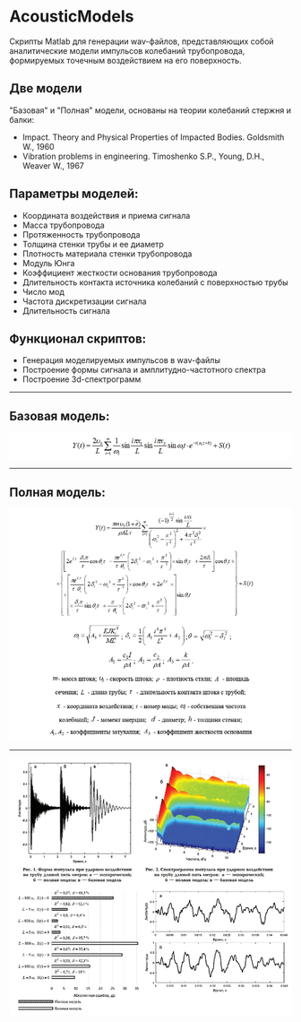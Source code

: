 # AcousticModels

Скрипты Matlab для генерации wav-файлов, представляющих собой аналитические модели импульсов колебаний трубопровода, формируемых точечным воздействием на его поверхность.

## Две модели

"Базовая" и "Полная" модели, основаны на теории колебаний стержня и балки:

+ Impact. Theory and Physical Properties of Impacted Bodies. Goldsmith W., 1960
+ Vibration problems in engineering. Timoshenko S.P., Young, D.H., Weaver W., 1967

## Параметры моделей:
- Координата воздействия и приема сигнала
- Масса трубопровода
- Протяженность трубопровода
- Толщина стенки трубы и ее диаметр
- Плотность материала стенки трубопровода
- Модуль Юнга
- Коэффициент жесткости основания трубопровода
- Длительность контакта источника колебаний с поверхностью трубы
- Число мод
- Частота дискретизации сигнала
- Длительность сигнала

## Функционал скриптов:
- Генерация моделируемых импульсов в wav-файлы 
- Построение формы сигнала и амплитудно-частотного спектра
- Построение 3d-спектрограмм

* * *

## Базовая модель:
![base_model](img/base_model.png)


* * *

## Полная модель:
![full_model](img/full_model.png)

* * *

![models](img/models.png)
